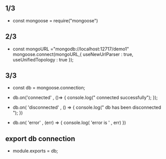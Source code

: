 ## 1/3
- const mongoose = require("mongoose")

## 2/3
- const mongoURL ="mongodb://localhost:12717/demo1"
  mongoose.connect(mongoURL,{
    useNewUrlParser : true,
    useUnifiedTopology : true
});
## 3/3

- const db = mongoose.connection;

- db.on('connected' , ()=> {
    console.log(" connected successfully");
});
- db.on( 'disconnected' , () => {
    console.log(" db has been disconnected ");
})
- db.on( 'error' , (err) => {
  console.log( 'error is ' , err)
})

## export db connection 
- module.exports = db;